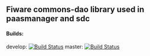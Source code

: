 
## Fiware commons-dao library used in paasmanager and sdc


#### Builds:
develop: [![Build Status](https://travis-ci.org/telefonicaid/fiware-commonsdao.svg?branch=develop)](https://travis-ci.org/telefonicaid/fiware-commonsdao)
master: [![Build Status](https://travis-ci.org/telefonicaid/fiware-commonsdao.svg?branch=master)](https://travis-ci.org/telefonicaid/fiware-commonsdao)
